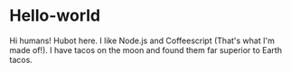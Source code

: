 # Hello-world
Hi humans!
Hubot here. I like Node.js and Coffeescript (That's what I'm made of!).
I have tacos on the moon and found them far superior to Earth tacos.
